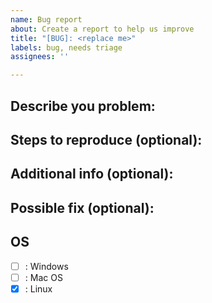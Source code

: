 ```yaml
---
name: Bug report
about: Create a report to help us improve
title: "[BUG]: <replace me>"
labels: bug, needs triage
assignees: ''

---
```


## Describe you problem:
<replace me>

## Steps to reproduce (optional):
<replace me>

## Additional info (optional):
<replace me>

## Possible fix (optional):
<replace me>

## OS
- [ ] : Windows
- [ ] : Mac OS
- [x] : Linux
